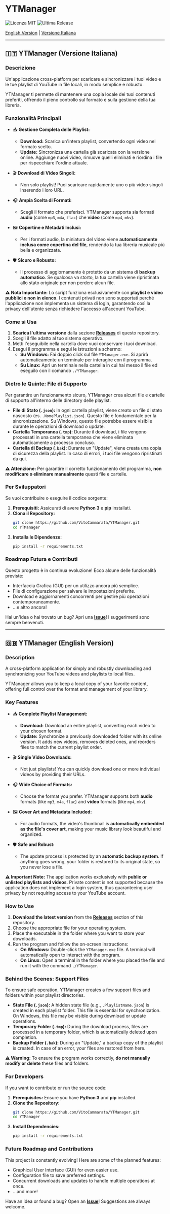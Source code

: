 # YTManager

![Licenza MIT](https://img.shields.io/badge/License-MIT-blue.svg)
![Ultima Release](https://img.shields.io/github/v/release/VitoCammarata/YTManager)

<!-- Ti consiglio di aggiungere qui uno screenshot o una GIF del programma in azione! -->
<!-- Esempio: <img src="screenshot.gif" width="700"> -->


[English Version](#english) | [Versione Italiana](#italiano)

---

<a name="italiano"></a>
## 🇮🇹 YTManager (Versione Italiana)

### Descrizione

Un'applicazione cross-platform per scaricare e sincronizzare i tuoi video e le tue playlist di YouTube in file locali, in modo semplice e robusto.

YTManager ti permette di mantenere una copia locale dei tuoi contenuti preferiti, offrendo il pieno controllo sul formato e sulla gestione della tua libreria.

### Funzionalità Principali

*   📥 **Gestione Completa delle Playlist:**
    *   **Download:** Scarica un'intera playlist, convertendo ogni video nel formato scelto.
    *   **Update:** Sincronizza una cartella già scaricata con la versione online. Aggiunge nuovi video, rimuove quelli eliminati e riordina i file per rispecchiare l'ordine attuale.

*   🎬 **Download di Video Singoli:**
    *   Non solo playlist! Puoi scaricare rapidamente uno o più video singoli inserendo i loro URL.

*   🎧 **Ampia Scelta di Formati:**
    *   Scegli il formato che preferisci. YTManager supporta sia formati **audio** (come `mp3`, `m4a`, `flac`) che **video** (come `mp4`, `mkv`).

*   🖼️ **Copertine e Metadati Inclusi:**
    *   Per i formati audio, la miniatura del video viene **automaticamente inclusa come copertina del file**, rendendo la tua libreria musicale più bella e organizzata.

*   🛡️ **Sicuro e Robusto:**
    *   Il processo di aggiornamento è protetto da un sistema di **backup automatico**. Se qualcosa va storto, la tua cartella viene ripristinata allo stato originale per non perdere alcun file.

**⚠️ Nota Importante:** Lo script funziona esclusivamente con **playlist e video pubblici o non in elenco**. I contenuti privati non sono supportati perché l'applicazione non implementa un sistema di login, garantendo così la privacy dell'utente senza richiedere l'accesso all'account YouTube.

### Come si Usa

1.  **Scarica l'ultima versione** dalla sezione [**Releases**](https://github.com/VitoCammarata/YTManager/releases) di questo repository.
2.  Scegli il file adatto al tuo sistema operativo.
3.  Metti l'eseguibile nella cartella dove vuoi conservare i tuoi download.
4.  Esegui il programma e segui le istruzioni a schermo:
    *   **Su Windows:** Fai doppio click sul file `YTManager.exe`. Si aprirà automaticamente un terminale per interagire con il programma.
    *   **Su Linux:** Apri un terminale nella cartella in cui hai messo il file ed eseguilo con il comando `./YTManager`.

### Dietro le Quinte: File di Supporto

Per garantire un funzionamento sicuro, YTManager crea alcuni file e cartelle di supporto all'interno delle directory delle playlist.

-   **File di Stato (`.json`):** In ogni cartella playlist, viene creato un file di stato nascosto (es. `.NomePlaylist.json`). Questo file è fondamentale per la sincronizzazione. Su Windows, questo file potrebbe essere visibile durante le operazioni di download o update.
-   **Cartella Temporanea (`.tmp`):** Durante il download, i file vengono processati in una cartella temporanea che viene eliminata automaticamente a processo concluso.
-   **Cartella di Backup (`.bak`):** Durante un "Update", viene creata una copia di sicurezza della playlist. In caso di errori, i tuoi file vengono ripristinati da qui.

**⚠️ Attenzione:** Per garantire il corretto funzionamento del programma, **non modificare o eliminare manualmente** questi file e cartelle.

### Per Sviluppatori

Se vuoi contribuire o eseguire il codice sorgente:

1.  **Prerequisiti:** Assicurati di avere **Python 3** e **pip** installati.
2.  **Clona il Repository:**
    ```bash
    git clone https://github.com/VitoCammarata/YTManager.git
    cd YTManager
    ```
3.  **Installa le Dipendenze:**
    ```bash
    pip install -r requirements.txt
    ```
    
### Roadmap Futura e Contributi

Questo progetto è in continua evoluzione! Ecco alcune delle funzionalità previste:
-   Interfaccia Grafica (GUI) per un utilizzo ancora più semplice.
-   File di configurazione per salvare le impostazioni preferite.
-   Download e aggiornamenti concorrenti per gestire più operazioni contemporaneamente.
-   ...e altro ancora!

Hai un'idea o hai trovato un bug? Apri una **[Issue](https://github.com/VitoCammarata/YTManager/issues)**! I suggerimenti sono sempre benvenuti.

---

<a name="english"></a>
## 🇬🇧 YTManager (English Version)

### Description

A cross-platform application for simply and robustly downloading and synchronizing your YouTube videos and playlists to local files.

YTManager allows you to keep a local copy of your favorite content, offering full control over the format and management of your library.

### Key Features

*   📥 **Complete Playlist Management:**
    *   **Download:** Download an entire playlist, converting each video to your chosen format.
    *   **Update:** Synchronize a previously downloaded folder with its online version. It adds new videos, removes deleted ones, and reorders files to match the current playlist order.

*   🎬 **Single Video Downloads:**
    *   Not just playlists! You can quickly download one or more individual videos by providing their URLs.

*   🎧 **Wide Choice of Formats:**
    *   Choose the format you prefer. YTManager supports both **audio** formats (like `mp3`, `m4a`, `flac`) and **video** formats (like `mp4`, `mkv`).

*   🖼️ **Cover Art and Metadata Included:**
    *   For audio formats, the video's thumbnail is **automatically embedded as the file's cover art**, making your music library look beautiful and organized.

*   🛡️ **Safe and Robust:**
    *   The update process is protected by an **automatic backup system**. If anything goes wrong, your folder is restored to its original state, so you never lose a file.

**⚠️ Important Note:** The application works exclusively with **public or unlisted playlists and videos**. Private content is not supported because the application does not implement a login system, thus guaranteeing user privacy by not requiring access to your YouTube account.

### How to Use

1.  **Download the latest version** from the [**Releases**](https://github.com/VitoCammarata/YTManager/releases) section of this repository.
2.  Choose the appropriate file for your operating system.
3.  Place the executable in the folder where you want to store your downloads.
4.  Run the program and follow the on-screen instructions:
    *   **On Windows:** Double-click the `YTManager.exe` file. A terminal will automatically open to interact with the program.
    *   **On Linux:** Open a terminal in the folder where you placed the file and run it with the command `./YTManager`.

### Behind the Scenes: Support Files

To ensure safe operation, YTManager creates a few support files and folders within your playlist directories.

-   **State File (`.json`):** A hidden state file (e.g., `.PlaylistName.json`) is created in each playlist folder. This file is essential for synchronization. On Windows, this file may be visible during download or update operations.
-   **Temporary Folder (`.tmp`):** During the download process, files are processed in a temporary folder, which is automatically deleted upon completion.
-   **Backup Folder (`.bak`):** During an "Update," a backup copy of the playlist is created. In case of an error, your files are restored from here.

**⚠️ Warning:** To ensure the program works correctly, **do not manually modify or delete** these files and folders.

### For Developers

If you want to contribute or run the source code:

1.  **Prerequisites:** Ensure you have **Python 3** and **pip** installed.
2.  **Clone the Repository:**
    ```bash
    git clone https://github.com/VitoCammarata/YTManager.git
    cd YTManager
    ```
3.  **Install Dependencies:**
    ```bash
    pip install -r requirements.txt
    ```
    
### Future Roadmap and Contributions

This project is constantly evolving! Here are some of the planned features:
-   Graphical User Interface (GUI) for even easier use.
-   Configuration file to save preferred settings.
-   Concurrent downloads and updates to handle multiple operations at once.
-   ...and more!

Have an idea or found a bug? Open an **[Issue](https://github.com/VitoCammarata/YTManager/issues)**! Suggestions are always welcome.
